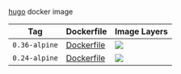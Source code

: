 [hugo](https://gohugo.io/) docker image

Tag | Dockerfile | Image Layers
----|------------|-------------
`0.36-alpine` | [Dockerfile](https://github.com/helphi/Dockerfile-hugo/blob/master/0.36-alpine/Dockerfile) | [![](https://images.microbadger.com/badges/image/helphi/hugo:0.36-alpine.svg)](https://microbadger.com/images/helphi/hugo:0.36-alpine "Get your own image badge on microbadger.com")
`0.24-alpine` | [Dockerfile](https://github.com/helphi/Dockerfile-hugo/blob/master/0.24-alpine/Dockerfile) | [![](https://images.microbadger.com/badges/image/helphi/hugo:0.24-alpine.svg)](https://microbadger.com/images/helphi/hugo:0.24-alpine "Get your own image badge on microbadger.com")
